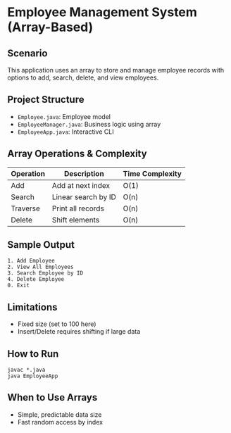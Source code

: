 # Employee Management System (Array-Based)

## Scenario
This application uses an array to store and manage employee records with options to add, search, delete, and view employees.

## Project Structure
- `Employee.java`: Employee model
- `EmployeeManager.java`: Business logic using array
- `EmployeeApp.java`: Interactive CLI

## Array Operations & Complexity

| Operation | Description         | Time Complexity |
|-----------|---------------------|------------------|
| Add       | Add at next index   | O(1)             |
| Search    | Linear search by ID | O(n)             |
| Traverse  | Print all records   | O(n)             |
| Delete    | Shift elements      | O(n)             |

## Sample Output
```
1. Add Employee
2. View All Employees
3. Search Employee by ID
4. Delete Employee
0. Exit
```

## Limitations
- Fixed size (set to 100 here)
- Insert/Delete requires shifting if large data

## How to Run
```
javac *.java
java EmployeeApp
```

## When to Use Arrays
- Simple, predictable data size
- Fast random access by index

